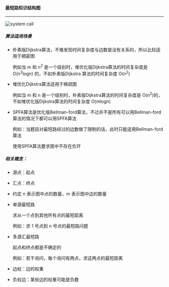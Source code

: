 #### 最短路知识结构图

------------------

<img src="https://raw.githubusercontent.com/dddl-z/Learn/main/算法基础课/算法基础课第三讲：搜索与图论/最短路算法分类.png" alt="system call" style="max-width: 70%">

##### 算法适用场景

- 朴素版Dijkstra算法，不难发现时间复杂度与边数是没有关系的，所以比较适用于稠密图

  例如当 m 和 n<sup>2</sup> 是一个级别时，堆优化版Dijkstra算法的时间复杂度是 O(n<sup>2</sup>logn) 的，不如朴素版Dijkstra 算法的时间复杂度 O(n<sup>2</sup>)

- 堆优化Dijkstra算法适用于稀疏图

  例如当 m 和 n 是一个级别时，朴素版Dijkstra算法的时间复杂度是 O(n<sup>2</sup>)的，不如堆优化版Dijkstra算法的时间复杂度 O(mlogn)

- SPFA算法是优化版Bellman-ford算法，不过并不是所有可以用Bellman-ford算法的情况下都可以用SPFA算法

  例如：当题目对最短路经过的边数做了限制的话，此时只能适用Bellman-ford算法
  
  使用SPFA算法要求图中不存在负环

##### 相关概念：

- 源点：起点

- 汇点：终点

- 约定 n 表示图中点的数量，m 表示图中边的数量

- 单源最短路

  求从一个点到其他所有点的最短距离

  例如：求 1 号点到 n 号点的最短路问题

- 多源汇最短路

  起点和终点都是不确定的

  例如：若干询问，每个询问有两点，求这两点的最短距离 

- 边权：边的权重

- 负权边：某些边的权重可能是负数